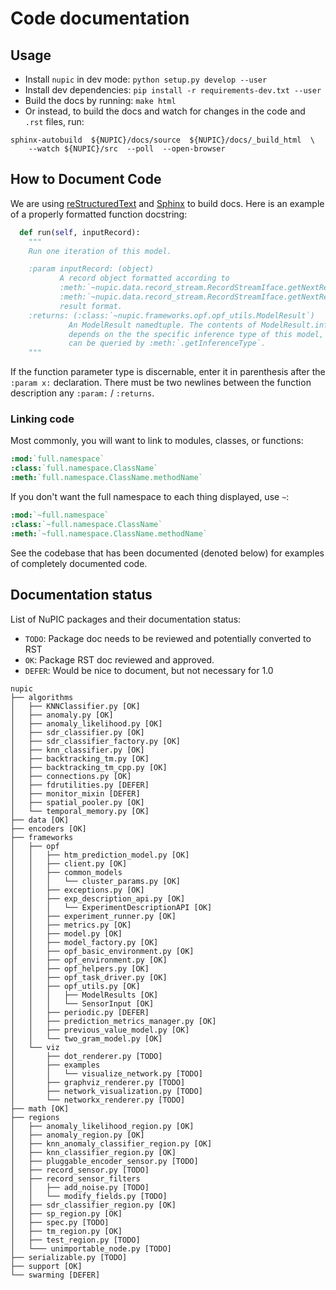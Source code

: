 # Code documentation

## Usage
* Install `nupic` in dev mode: `python setup.py develop --user`
* Install dev dependencies: `pip install -r requirements-dev.txt --user`
* Build the docs by running: `make html`
* Or instead, to build the docs and watch for changes in the code and `.rst` files, run:
```
sphinx-autobuild  ${NUPIC}/docs/source  ${NUPIC}/docs/_build_html  \
    --watch ${NUPIC}/src  --poll  --open-browser
```

## How to Document Code

We are using [reStructuredText](http://docutils.sourceforge.net/docs/user/rst/quickref.html) and [Sphinx](http://www.sphinx-doc.org/en/stable/) to build docs. Here is an example of a properly formatted function docstring:

```python
  def run(self, inputRecord):
    """
    Run one iteration of this model.

    :param inputRecord: (object)
           A record object formatted according to
           :meth:`~nupic.data.record_stream.RecordStreamIface.getNextRecord` or
           :meth:`~nupic.data.record_stream.RecordStreamIface.getNextRecordDict`
           result format.
    :returns: (:class:`~nupic.frameworks.opf.opf_utils.ModelResult`)
             An ModelResult namedtuple. The contents of ModelResult.inferences
             depends on the the specific inference type of this model, which
             can be queried by :meth:`.getInferenceType`.
    """
```

If the function parameter type is discernable, enter it in parenthesis after the `:param x:` declaration. There must be two newlines between the function description any `:param:` / `:returns`.

### Linking code

Most commonly, you will want to link to modules, classes, or functions:

```rst
:mod:`full.namespace`
:class:`full.namespace.ClassName`
:meth:`full.namespace.ClassName.methodName`
```

If you don't want the full namespace to each thing displayed, use `~`:

```rst
:mod:`~full.namespace`
:class:`~full.namespace.ClassName`
:meth:`~full.namespace.ClassName.methodName`
```

See the codebase that has been documented (denoted below) for examples of completely documented code.

## Documentation status
List of NuPIC packages and their documentation status:
* `TODO`: Package doc needs to be reviewed and potentially converted to RST
* `OK`: Package RST doc reviewed and approved.
* `DEFER`: Would be nice to document, but not necessary for 1.0

```
nupic
├── algorithms
│   ├── KNNClassifier.py [OK]
│   ├── anomaly.py [OK]
│   ├── anomaly_likelihood.py [OK]
│   ├── sdr_classifier.py [OK]
│   ├── sdr_classifier_factory.py [OK]
│   ├── knn_classifier.py [OK]
│   ├── backtracking_tm.py [OK]
│   ├── backtracking_tm_cpp.py [OK]
│   ├── connections.py [OK]
│   ├── fdrutilities.py [DEFER]
│   ├── monitor_mixin [DEFER]
│   ├── spatial_pooler.py [OK]
│   └── temporal_memory.py [OK]
├── data [OK]
├── encoders [OK]
├── frameworks
│   ├── opf
│   │   ├── htm_prediction_model.py [OK]
│   │   ├── client.py [OK]
│   │   ├── common_models
│   │   │   └── cluster_params.py [OK]
│   │   ├── exceptions.py [OK]
│   │   ├── exp_description_api.py [OK]
│   │   │   └── ExperimentDescriptionAPI [OK]
│   │   ├── experiment_runner.py [OK]
│   │   ├── metrics.py [OK]
│   │   ├── model.py [OK]
│   │   ├── model_factory.py [OK]
│   │   ├── opf_basic_environment.py [OK]
│   │   ├── opf_environment.py [OK]
│   │   ├── opf_helpers.py [OK]
│   │   ├── opf_task_driver.py [OK]
│   │   ├── opf_utils.py [OK]
│   │   │   ├── ModelResults [OK]
│   │   │   └── SensorInput [OK]
│   │   ├── periodic.py [DEFER]
│   │   ├── prediction_metrics_manager.py [OK]
│   │   ├── previous_value_model.py [OK]
│   │   └── two_gram_model.py [OK]
│   └── viz
│       ├── dot_renderer.py [TODO]
│       ├── examples
│       │   └── visualize_network.py [TODO]
│       ├── graphviz_renderer.py [TODO]
│       ├── network_visualization.py [TODO]
│       └── networkx_renderer.py [TODO]
├── math [OK]
├── regions
│   ├── anomaly_likelihood_region.py [OK]
│   ├── anomaly_region.py [OK]
│   ├── knn_anomaly_classifier_region.py [OK]
│   ├── knn_classifier_region.py [OK]
│   ├── pluggable_encoder_sensor.py [TODO]
│   ├── record_sensor.py [TODO]
│   ├── record_sensor_filters
│   │   ├── add_noise.py [TODO]
│   │   └── modify_fields.py [TODO]
│   ├── sdr_classifier_region.py [OK]
│   ├── sp_region.py [OK]
│   ├── spec.py [TODO]
│   ├── tm_region.py [OK]
│   ├── test_region.py [TODO]
│   └─── unimportable_node.py [TODO]
├── serializable.py [TODO]
├── support [OK]
└── swarming [DEFER]

```

